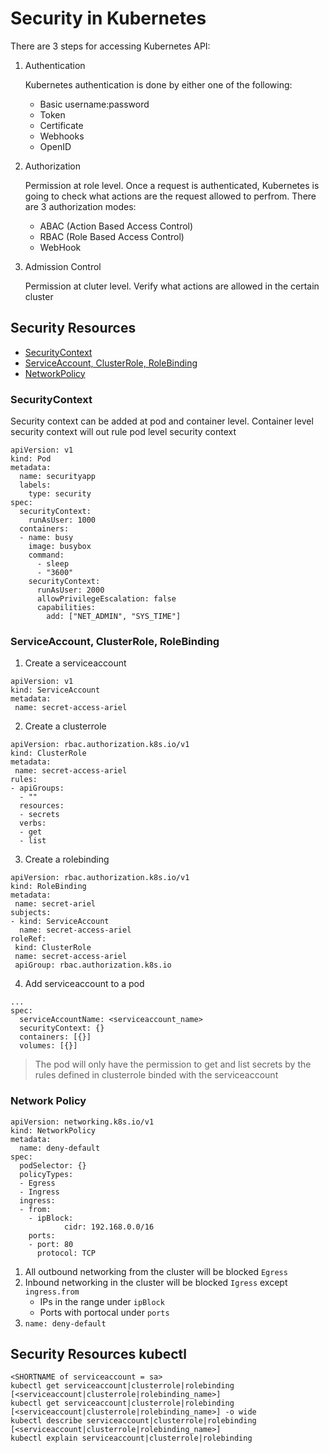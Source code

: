 # Security in Kubernetes
There are 3 steps for accessing Kubernetes API:

1. Authentication

   Kubernetes authentication is done by either one of the following:
   * Basic username:password
   * Token
   * Certificate
   * Webhooks
   * OpenID

2. Authorization

   Permission at role level. Once a request is authenticated, Kubernetes is going to check what actions are the request 
   allowed to perfrom. There are 3 authorization modes:
    * ABAC (Action Based Access Control)
    * RBAC (Role Based Access Control)
    * WebHook
  
3. Admission Control

   Permission at cluter level. Verify what actions are allowed in the certain cluster

## Security Resources

* [SecurityContext](https://github.com/Ariel-Yu/knowledge-bases/blob/master/kubernetes/5-security.md#securitycontext)
* [ServiceAccount, ClusterRole, RoleBinding](https://github.com/Ariel-Yu/knowledge-bases/blob/master/kubernetes/5-security.md#serviceaccount-clusterrole-rolebinding)
* [NetworkPolicy](https://github.com/Ariel-Yu/knowledge-bases/blob/master/kubernetes/5-security.md#network-policy)

### SecurityContext
Security context can be added at pod and container level. Container level security context will out rule pod level security context

```
apiVersion: v1
kind: Pod
metadata:
  name: securityapp
  labels:
    type: security
spec:
  securityContext:
    runAsUser: 1000
  containers:
  - name: busy
    image: busybox
    command:
      - sleep
      - "3600"
    securityContext:
      runAsUser: 2000
      allowPrivilegeEscalation: false
      capabilities:
        add: ["NET_ADMIN", "SYS_TIME"]
```

### ServiceAccount, ClusterRole, RoleBinding

1. Create a serviceaccount
```
apiVersion: v1
kind: ServiceAccount
metadata:
 name: secret-access-ariel
```

2. Create a clusterrole
```
apiVersion: rbac.authorization.k8s.io/v1
kind: ClusterRole
metadata:
 name: secret-access-ariel
rules:
- apiGroups:
  - ""
  resources:
  - secrets
  verbs:
  - get
  - list
```

3. Create a rolebinding
```
apiVersion: rbac.authorization.k8s.io/v1
kind: RoleBinding
metadata:
 name: secret-ariel
subjects:
- kind: ServiceAccount
  name: secret-access-ariel
roleRef:
 kind: ClusterRole
 name: secret-access-ariel
 apiGroup: rbac.authorization.k8s.io
```

4. Add serviceaccount to a pod
```
...
spec:
  serviceAccountName: <serviceaccount_name>
  securityContext: {}
  containers: [{}]
  volumes: [{}]
```
> The pod will only have the permission to get and list secrets by the rules defined in clusterrole binded with the serviceaccount

### Network Policy

```
apiVersion: networking.k8s.io/v1
kind: NetworkPolicy
metadata:
  name: deny-default
spec:
  podSelector: {}
  policyTypes:
  - Egress
  - Ingress
  ingress:
  - from:
    - ipBlock:
            cidr: 192.168.0.0/16
    ports:
    - port: 80
      protocol: TCP
```

1. All outbound networking from the cluster will be blocked `Egress`
2. Inbound networking in the cluster will be blocked `Igress` except `ingress.from`
   - IPs in the range under `ipBlock`
   - Ports with portocal under `ports`
3. `name: deny-default`

## Security Resources kubectl
```
<SHORTNAME of serviceaccount = sa>
kubectl get serviceaccount|clusterrole|rolebinding [<serviceaccount|clusterrole|rolebinding_name>]
kubectl get serviceaccount|clusterrole|rolebinding [<serviceaccount|clusterrole|rolebinding_name>] -o wide
kubectl describe serviceaccount|clusterrole|rolebinding [<serviceaccount|clusterrole|rolebinding_name>]
kubectl explain serviceaccount|clusterrole|rolebinding
```
